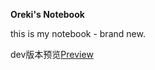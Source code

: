 **Oreki's Notebook**

this is my notebook - brand new.

dev版本预览[Preview](notebook-git-dev-orekizs-projects.vercel.app)
